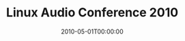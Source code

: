 ---
acronym: LAC 2010
date: '2010-05-01T00:00:00'
ext_url: http://lac.linuxaudio.org/2010/
location: Utrecht School of the Arts, Utrecht, The Netherlands
submission_date: '2009-09-15T00:00:00'
title: Linux Audio Conference 2010
---